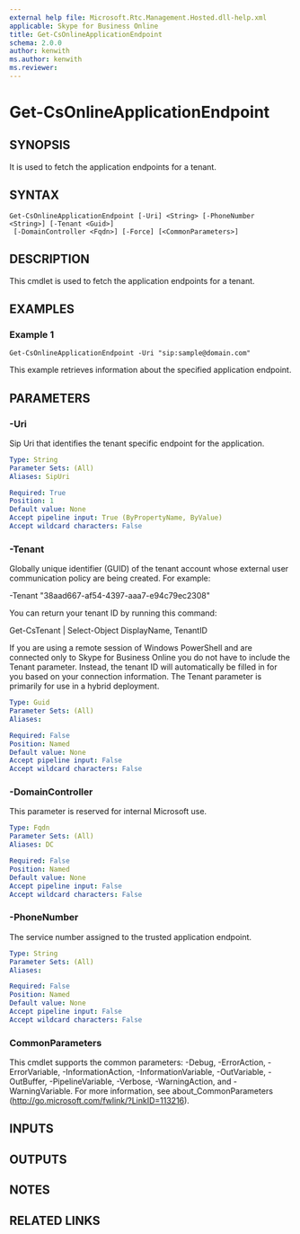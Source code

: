 ```yaml
---
external help file: Microsoft.Rtc.Management.Hosted.dll-help.xml
applicable: Skype for Business Online
title: Get-CsOnlineApplicationEndpoint
schema: 2.0.0
author: kenwith
ms.author: kenwith
ms.reviewer:
---
```


# Get-CsOnlineApplicationEndpoint

## SYNOPSIS
It is used to fetch the application endpoints for a tenant.

## SYNTAX

```
Get-CsOnlineApplicationEndpoint [-Uri] <String> [-PhoneNumber <String>] [-Tenant <Guid>]
 [-DomainController <Fqdn>] [-Force] [<CommonParameters>]
```

## DESCRIPTION
This cmdlet is used to fetch the application endpoints for a tenant.

## EXAMPLES

### Example 1
```
Get-CsOnlineApplicationEndpoint -Uri "sip:sample@domain.com"
```

This example retrieves information about the specified application endpoint.

## PARAMETERS

### -Uri
Sip Uri that identifies the tenant specific endpoint for the application.

```yaml
Type: String
Parameter Sets: (All)
Aliases: SipUri

Required: True
Position: 1
Default value: None
Accept pipeline input: True (ByPropertyName, ByValue)
Accept wildcard characters: False
```

### -Tenant
Globally unique identifier (GUID) of the tenant account whose external user communication policy are being created. For example:

-Tenant "38aad667-af54-4397-aaa7-e94c79ec2308"

You can return your tenant ID by running this command:

Get-CsTenant | Select-Object DisplayName, TenantID

If you are using a remote session of Windows PowerShell and are connected only to Skype for Business Online you do not have to include the Tenant parameter. Instead, the tenant ID will automatically be filled in for you based on your connection information. The Tenant parameter is primarily for use in a hybrid deployment.

```yaml
Type: Guid
Parameter Sets: (All)
Aliases:

Required: False
Position: Named
Default value: None
Accept pipeline input: False
Accept wildcard characters: False
```

### -DomainController
This parameter is reserved for internal Microsoft use.

```yaml
Type: Fqdn
Parameter Sets: (All)
Aliases: DC

Required: False
Position: Named
Default value: None
Accept pipeline input: False
Accept wildcard characters: False
```

### -PhoneNumber
The service number assigned to the trusted application endpoint.

```yaml
Type: String
Parameter Sets: (All)
Aliases:

Required: False
Position: Named
Default value: None
Accept pipeline input: False
Accept wildcard characters: False
```

### CommonParameters
This cmdlet supports the common parameters: -Debug, -ErrorAction, -ErrorVariable, -InformationAction, -InformationVariable, -OutVariable, -OutBuffer, -PipelineVariable, -Verbose, -WarningAction, and -WarningVariable.
For more information, see about_CommonParameters (http://go.microsoft.com/fwlink/?LinkID=113216).

## INPUTS

## OUTPUTS

## NOTES

## RELATED LINKS
